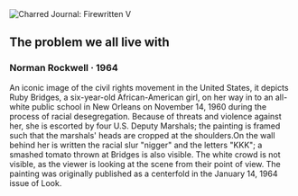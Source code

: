 <div class="artwork-of-the-day">
  <div class="container">
    <div class="img-wrapper">
      <img
        src="https://uploads2.wikiart.org/images/norman-rockwell/the-problem-we-all-live-with-1935.jpg!Large.jpg"
        alt="Charred Journal: Firewritten V" />
    </div>
    <div class="artwork-detail">
      <div class="artwork-origin"> 
        <h2 class="artwork-name">The problem we all live with</h2>
        <h3 class="artist">
          Norman Rockwell
                    ·  1964
        </h3>
      </div>
      <p class="description">
        <span class="artwork-description-text ng-binding" ng-bind-html="viewModel.ArtworkOfTheDay.Description | unsafe">An iconic image of the civil rights movement in the United States, it depicts Ruby Bridges, a six-year-old African-American girl, on her way in to an all-white public school in New Orleans on November 14, 1960 during the process of racial desegregation. Because of threats and violence against her, she is escorted by four U.S. Deputy Marshals; the painting is framed such that the marshals' heads are cropped at the shoulders.On the wall behind her is written the racial slur "nigger" and the letters "KKK"; a smashed tomato thrown at Bridges is also visible. The white crowd is not visible, as the viewer is looking at the scene from their point of view. The painting was originally published as a centerfold in the January 14, 1964 issue of Look.</span>
                        <div class="text-shadow-container" ng-show="showShadow" style=""></div>
      </p>
    </div>
  </div>

</div>

